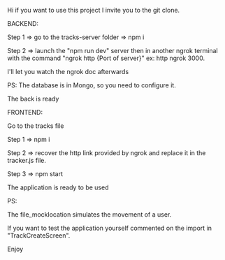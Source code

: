 Hi if you want to use this project I invite you to the git clone.


BACKEND:

Step 1 => go to the tracks-server folder => npm i

Step 2 => launch the "npm run dev" server
then in another ngrok terminal with the command "ngrok http {Port of server}"
ex: http ngrok 3000.

I'll let you watch the ngrok doc afterwards

PS: The database is in Mongo, so you need to configure it.

The back is ready

FRONTEND:

Go to the tracks file

Step 1 => npm i

Step 2 => recover the http link provided by ngrok and replace it in the tracker.js file.

Step 3 => npm start

The application is ready to be used

PS: 

The file_mocklocation simulates the movement of a user.

If you want to test the application yourself commented on the import in "TrackCreateScreen".

Enjoy
